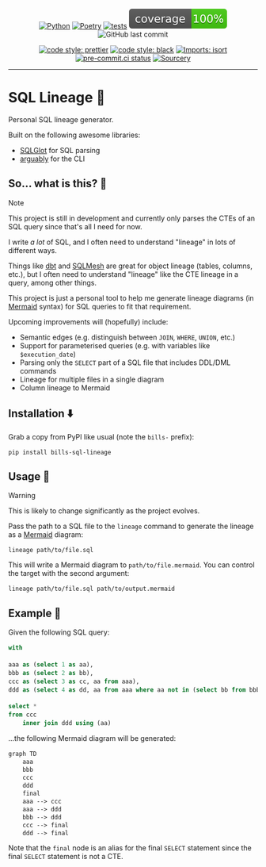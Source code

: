 <div align="center">

[![Python](https://img.shields.io/badge/Python-3.11+-blue.svg)](https://www.python.org/downloads/release/python-3110/)
[![Poetry](https://img.shields.io/endpoint?url=https://python-poetry.org/badge/v0.json)](https://python-poetry.org/)
[![tests](https://github.com/Bilbottom/sql-lineage/actions/workflows/tests.yaml/badge.svg)](https://github.com/Bilbottom/sql-lineage/actions/workflows/tests.yaml)
[![coverage](coverage.svg)](https://github.com/dbrgn/coverage-badge)
![GitHub last commit](https://img.shields.io/github/last-commit/Bilbottom/sql-lineage)

[![code style: prettier](https://img.shields.io/badge/code_style-prettier-ff69b4.svg?style=flat-square)](https://github.com/prettier/prettier)
[![code style: black](https://img.shields.io/badge/code%20style-black-000000.svg)](https://github.com/psf/black)
[![Imports: isort](https://img.shields.io/badge/%20imports-isort-%231674b1?style=flat&labelColor=ef8336)](https://pycqa.github.io/isort/)
[![pre-commit.ci status](https://results.pre-commit.ci/badge/github/Bilbottom/sql-lineage/main.svg)](https://results.pre-commit.ci/latest/github/Bilbottom/sql-lineage/main)
[![Sourcery](https://img.shields.io/badge/Sourcery-enabled-brightgreen)](https://sourcery.ai)

</div>

---

# SQL Lineage 🔀

Personal SQL lineage generator.

Built on the following awesome libraries:

- [SQLGlot](https://github.com/tobymao/sqlglot) for SQL parsing
- [arguably](https://github.com/treykeown/arguably) for the CLI

## So... what is this? 🤔

> [!NOTE]
>
> This project is still in development and currently only parses the CTEs of an SQL query since that's all I need for now.

I write _a lot_ of SQL, and I often need to understand "lineage" in lots of different ways.

Things like [dbt](https://www.getdbt.com/) and [SQLMesh](https://sqlmesh.com/) are great for object lineage (tables, columns, etc.), but I often need to understand "lineage" like the CTE lineage in a query, among other things.

This project is just a personal tool to help me generate lineage diagrams (in [Mermaid](https://mermaid.js.org/) syntax) for SQL queries to fit that requirement.

Upcoming improvements will (hopefully) include:

- Semantic edges (e.g. distinguish between `JOIN`, `WHERE`, `UNION`, etc.)
- Support for parameterised queries (e.g. with variables like `$execution_date`)
- Parsing only the `SELECT` part of a SQL file that includes DDL/DML commands
- Lineage for multiple files in a single diagram
- Column lineage to Mermaid

## Installation ⬇️

Grab a copy from PyPI like usual (note the `bills-` prefix):

```
pip install bills-sql-lineage
```

## Usage 📖

> [!WARNING]
>
> This is likely to change significantly as the project evolves.

Pass the path to a SQL file to the `lineage` command to generate the lineage as a [Mermaid](https://mermaid.js.org/) diagram:

```
lineage path/to/file.sql
```

This will write a Mermaid diagram to `path/to/file.mermaid`. You can control the target with the second argument:

```
lineage path/to/file.sql path/to/output.mermaid
```

## Example 📝

Given the following SQL query:

```sql
with

aaa as (select 1 as aa),
bbb as (select 2 as bb),
ccc as (select 3 as cc, aa from aaa),
ddd as (select 4 as dd, aa from aaa where aa not in (select bb from bbb))

select *
from ccc
    inner join ddd using (aa)
```

...the following Mermaid diagram will be generated:

```mermaid
graph TD
    aaa
    bbb
    ccc
    ddd
    final
    aaa --> ccc
    aaa --> ddd
    bbb --> ddd
    ccc --> final
    ddd --> final
```

Note that the `final` node is an alias for the final `SELECT` statement since the final `SELECT` statement is not a CTE.
